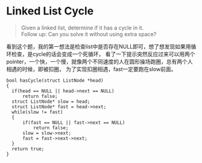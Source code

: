 # Linked List Cycle
> Given a linked list, determine if it has a cycle in it.  
> Follow up:  Can you solve it without using extra space?

看到这个题，我的第一想法是检查list中是否存在NULL即可，想了想发现如果用循环检查，是cycle的话会变成一个死循环，
看了一下提示突然反应过来可以用两个pointer，一个快，一个慢，就像两个不同速度的人在圆形操场跑圈，总有两个人相遇的时候，即被扣圈，
为了实现扣圈相遇，fast一定要跑在slow前面。
  
    bool hasCycle(struct ListNode *head) 
    {       
      if(head == NULL || head->next == NULL)
          return false;
      struct ListNode* slow = head;
      struct ListNode* fast = head->next; 
      while(slow != fast)
      {
          if(fast == NULL || fast->next == NULL)
              return false;
          slow = slow->next;
          fast = fast->next->next;
      }
      return true;
    }
